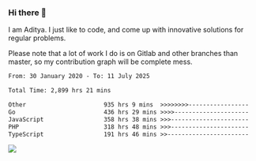 ### Hi there 👋

I am Aditya. I just like to code, and come up with innovative solutions for regular problems.

Please note that a lot of work I do is on Gitlab and other branches than master, so my contribution graph will be complete mess.

<!--START_SECTION:waka-->

```txt
From: 30 January 2020 - To: 11 July 2025

Total Time: 2,899 hrs 21 mins

Other                      935 hrs 9 mins  >>>>>>>>-----------------   32.25 %
Go                         436 hrs 29 mins >>>>---------------------   15.05 %
JavaScript                 358 hrs 38 mins >>>----------------------   12.37 %
PHP                        318 hrs 48 mins >>>----------------------   11.00 %
TypeScript                 191 hrs 46 mins >>-----------------------   06.61 %
```

<!--END_SECTION:waka-->

![](https://komarev.com/ghpvc/?username=BrainBuzzer)
